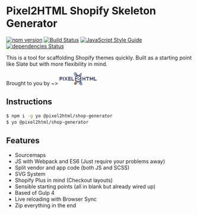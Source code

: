 # Pixel2HTML Shopify Skeleton Generator

[![npm version](https://badge.fury.io/js/generator-pixel2html-shopify.svg)](https://badge.fury.io/js/generator-pixel2html-shopify)
[![Build Status](https://travis-ci.org/Pixel2HTML/pixel2html-generator.svg?branch=master)](https://travis-ci.org/Pixel2HTML/pixel2html-generator)
[![JavaScript Style Guide](https://img.shields.io/badge/code_style-standard-brightgreen.svg)](https://standardjs.com)
[![dependencies Status](https://david-dm.org/Pixel2HTML/shopify-skeleton/status.svg)](https://david-dm.org/Pixel2HTML/shopify-skeleton)

This is a tool for scaffolding Shopify themes quickly. Built as a starting point like Slate but with more flexibility in mind.

Brought to you by ~>
<a href='https://pixel2html.com/'><img alt='Pixel2HTML Logo' src='pixel2html-logo.png' width='100px' /></a>


## Instructions

```bash
$ npm i -g yo @pixel2html/shop-generator
$ yo @pixel2html/shop-generator
```

## Features

- Sourcemaps
- JS with Webpack and ES6 (Just require your problems away)
- Split vendor and app code (both JS and SCSS)
- SVG System
- Shopify Plus in mind (Checkout layouts)
- Sensible starting points (all in blank but already wired up)
- Based of Gulp 4
- Live reloading with Browser Sync
- Zip everything in the end
